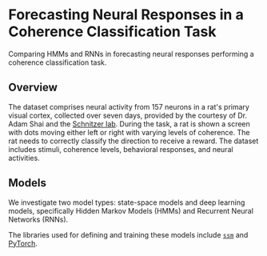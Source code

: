 # Forecasting Neural Responses in a Coherence Classification Task
Comparing HMMs and RNNs in forecasting neural responses performing a coherence classification task.

## Overview
The dataset comprises neural activity from 157 neurons in a rat's primary visual cortex, collected over seven days, provided by the courtesy of Dr. Adam Shai and the [Schnitzer lab](pyramidal.stanford.edu). During the task, a rat is shown a screen with dots moving either left or right with varying levels of coherence. The rat needs to correctly classify the direction to receive a reward. The dataset includes stimuli, coherence levels, behavioral responses, and neural activities.

## Models
We investigate two model types: state-space models and deep learning models, specifically Hidden Markov Models (HMMs) and Recurrent Neural Networks (RNNs).

The libraries used for defining and training these models include [`ssm`](https://github.com/lindermanlab/ssm) and [PyTorch](https://pytorch.org/).
